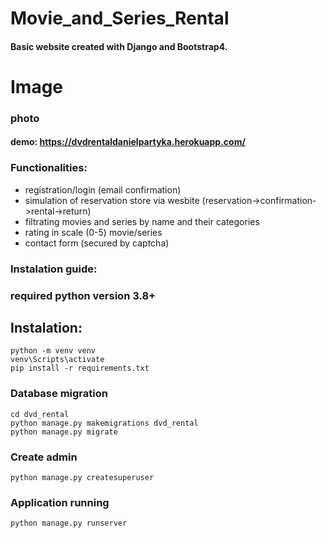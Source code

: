 # Movie_and_Series_Rental
#### Basic website created with Django and Bootstrap4.

# Image
### photo
#### demo: https://dvdrentaldanielpartyka.herokuapp.com/

### Functionalities:
* registration/login (email confirmation)
* simulation of reservation store via wesbite (reservation->confirmation->rental->return)
* filtrating movies and series by name and their categories
* rating in scale (0-5) movie/series
* contact form (secured by captcha)

### Instalation guide:
### required python version 3.8+

## Instalation:
```
python -m venv venv 
venv\Scripts\activate
pip install -r requirements.txt
```
### Database migration
```
cd dvd_rental
python manage.py makemigrations dvd_rental
python manage.py migrate
```
### Create admin
```
python manage.py createsuperuser
```
### Application running
```
python manage.py runserver
```






